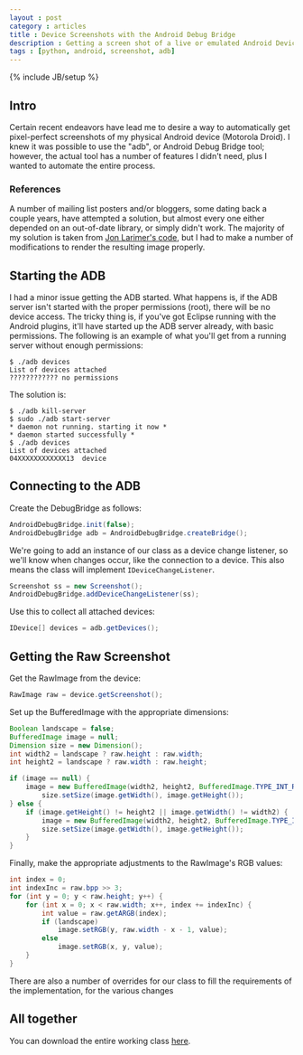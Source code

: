 ```yaml
---
layout : post
category : articles
title : Device Screenshots with the Android Debug Bridge
description : Getting a screen shot of a live or emulated Android Device automatically using the Android Debug Bridge.
tags : [python, android, screenshot, adb]
---
```

{% include JB/setup %}

## Intro
Certain recent endeavors have lead me to desire a way to automatically get
pixel-perfect screenshots of my physical Android device (Motorola Droid). I
knew it was possible to use the "adb", or Android Debug Bridge
tool; however, the actual tool has a number of features I didn't need, plus I
wanted to automate the entire process.

### References
A number of mailing list posters and/or bloggers, some dating back a couple
years, have attempted a solution, but almost every one either depended on an
out-of-date library, or simply didn't work. The majority of my solution is
taken from [Jon Larimer's
code](http://blog.codetastrophe.com/2008/12/using-androiddebugbridge-api-to-get.html),
but I had to make a number of modifications to render the resulting image
properly.

## Starting the ADB
I had a minor issue getting the ADB started. What happens is, if the ADB server
isn't started with the proper permissions (root), there will be no device
access. The tricky thing is, if you've got Eclipse running with the Android
plugins, it'll have started up the ADB server already, with basic permissions.
The following is an example of what you'll get from a running server without
enough permissions:

```
$ ./adb devices
List of devices attached
???????????? no permissions
```

The solution is:

```
$ ./adb kill-server
$ sudo ./adb start-server
* daemon not running. starting it now *
* daemon started successfully *
$ ./adb devices
List of devices attached
04XXXXXXXXXXXX13  device
```

## Connecting to the ADB
Create the DebugBridge as follows:

```java
AndroidDebugBridge.init(false);
AndroidDebugBridge adb = AndroidDebugBridge.createBridge();
```

We're going to add an instance of our class as a device change listener, so
we'll know when changes occur, like the connection to a device. This also means
the class will implement `IDeviceChangeListener`.

```java
Screenshot ss = new Screenshot();
AndroidDebugBridge.addDeviceChangeListener(ss);
```

Use this to collect all attached devices:

```java
IDevice[] devices = adb.getDevices();
```

## Getting the Raw Screenshot
Get the RawImage from the device:

```java
RawImage raw = device.getScreenshot();
```

Set up the BufferedImage with the appropriate dimensions:

```java
Boolean landscape = false;
BufferedImage image = null;
Dimension size = new Dimension();
int width2 = landscape ? raw.height : raw.width;
int height2 = landscape ? raw.width : raw.height;

if (image == null) {
    image = new BufferedImage(width2, height2, BufferedImage.TYPE_INT_RGB);
        size.setSize(image.getWidth(), image.getHeight());
} else {
    if (image.getHeight() != height2 || image.getWidth() != width2) {
        image = new BufferedImage(width2, height2, BufferedImage.TYPE_INT_RGB);
        size.setSize(image.getWidth(), image.getHeight());
    }
}
```

Finally, make the appropriate adjustments to the RawImage's RGB values:

```java
int index = 0;
int indexInc = raw.bpp >> 3;
for (int y = 0; y < raw.height; y++) {
    for (int x = 0; x < raw.width; x++, index += indexInc) {
        int value = raw.getARGB(index);
        if (landscape)
            image.setRGB(y, raw.width - x - 1, value);
        else
            image.setRGB(x, y, value);
    }
}
```

There are also a number of overrides for our class to fill the requirements of
the implementation, for the various changes

## All together
You can download the entire working class [here](https://gist.github.com/1854611).
